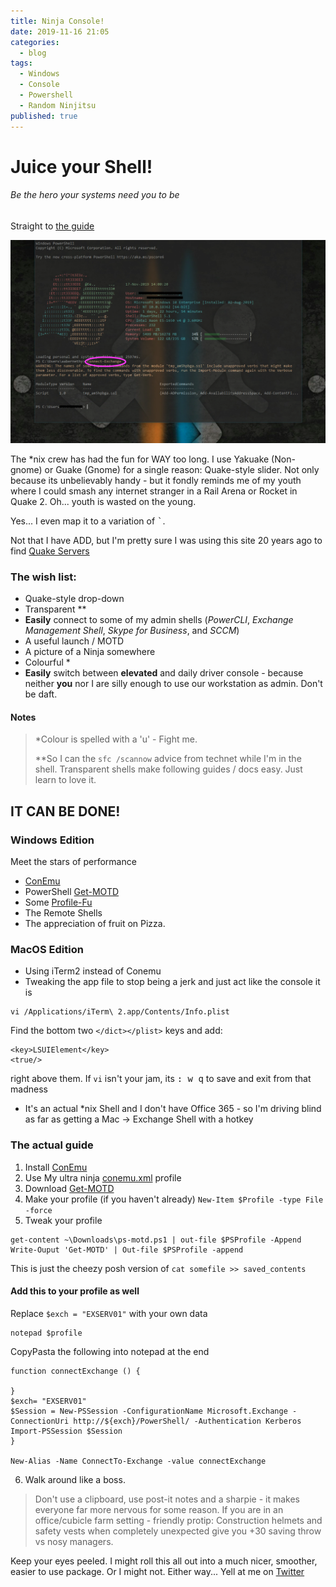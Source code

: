 ```yaml
---
title: Ninja Console!
date: 2019-11-16 21:05
categories:
  - blog
tags:
  - Windows
  - Console
  - Powershell
  - Random Ninjitsu
published: true
---
```


# Juice your Shell!

###### Be the hero your systems need you to be
Straight to [the guide](#the-actual-guide)

![](/assets/images/2019-11-17-14-05-46.png)

The *nix crew has had the fun for WAY too long.  I use Yakuake (Non-gnome) or Guake (Gnome) for a single reason:  Quake-style slider.  Not only because its unbelievably handy - but it fondly reminds me of my youth where I could smash any internet stranger in a Rail Arena or Rocket in Quake 2.  Oh... youth is wasted on the young. 

Yes... I even map it to a variation of <kbd>`</kbd>.  

Not that I have ADD, but I'm pretty sure I was using this site 20 years ago to find [Quake Servers](http://q2servers.com/)



### The wish list: 

* Quake-style drop-down
* Transparent **
* **Easily** connect to some of my admin shells (*PowerCLI*, *Exchange Management Shell*, *Skype for Business*, and *SCCM*)
* A useful launch / MOTD
* A picture of a Ninja somewhere
* Colourful *
* **Easily** switch between 
**elevated** and daily driver console - because neither **you** nor I are silly enough to use our workstation as admin.  Don't be daft. 

#### Notes
> *Colour is spelled with a 'u' - Fight me.
> 
> **So I can the `sfc /scannow` advice from technet while I'm in the shell.  Transparent shells make following guides / docs easy.  Just learn to love it.

## IT CAN BE DONE!

### Windows Edition

Meet the stars of performance 
* [ConEmu](https://conemu.github.io/)
* PowerShell [Get-MOTD](https://github.com/mmillar-bolis/ps-motd)
* Some [Profile-Fu](http://q2servers.com/)
* The Remote Shells
* The appreciation of fruit on Pizza.

### MacOS Edition

* Using iTerm2 instead of Conemu
* Tweaking the app file to stop being a jerk and just act like the console it is
```
vi /Applications/iTerm\ 2.app/Contents/Info.plist
```
Find the bottom two `</dict></plist>` keys and add: 
```
<key>LSUIElement</key>
<true/>
```
right above them.  If `vi` isn't your jam, its <kbd>: <kbd>w</kbd> <kbd>q</kbd></kbd> to save and exit from that madness
* It's an actual *nix Shell and I don't have Office 365 - so I'm driving blind as far as getting a Mac -> Exchange Shell with a hotkey

### The actual guide

1. Install [ConEmu](https://conemu.github.io/)
2. Use My ultra ninja [conemu.xml](https://github.com/BlueTeamNinja/Tools/blob/master/General%20Tools/Configs/conemu.xml) profile
3. Download [Get-MOTD](https://github.com/mmillar-bolis/ps-motd) 
4. Make your profile (if you haven't already) 
`New-Item $Profile -type File -force`
5. Tweak your profile
```
get-content ~\Downloads\ps-motd.ps1 | out-file $PSProfile -Append
Write-Ouput 'Get-MOTD' | Out-file $PSProfile -append
```

This is just the cheezy posh version of `cat somefile >> saved_contents`


#### Add this to your profile as well
Replace `$exch = "EXSERV01"` with your own data
```
notepad $profile
```

CopyPasta the following into notepad at the end

```
function connectExchange () {

}
$exch= "EXSERV01"
$Session = New-PSSession -ConfigurationName Microsoft.Exchange -ConnectionUri http://${exch}/PowerShell/ -Authentication Kerberos
Import-PSSession $Session
}

New-Alias -Name ConnectTo-Exchange -value connectExchange
```
6. Walk around like a boss.  

>Don't use a clipboard, use post-it notes and a sharpie - it makes everyone far more nervous for some reason. If you are in an office/cubicle farm setting - friendly protip:  Construction helmets and safety vests when completely unexpected give you +30 saving throw vs nosy managers.

Keep your eyes peeled.  I might roll this all out into a much nicer, smoother, easier to use package. 
Or I might not.  Either way... Yell at me on [Twitter](https://twitter.com/BigAbe20)
